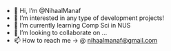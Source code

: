 - 👋 Hi, I’m @NihaalManaf
- 👀 I’m interested in any type of development projects!
- 🌱 I’m currently learning Comp Sci in NUS
- 💞️ I’m looking to collaborate on ...
- 📫 How to reach me -> @ nihaalmanaf@gmail.com

<!---
NihaalManaf/NihaalManaf is a ✨ special ✨ repository because its `README.md` (this file) appears on your GitHub profile.
You can click the Preview link to take a look at your changes.
--->
